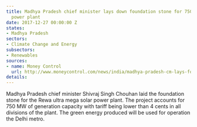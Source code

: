 ```yaml
---
title: Madhya Pradesh chief minister lays down foundation stone for 750 MW Rewa solar
  power plant
date: 2017-12-27 00:00:00 Z
states:
- Madhya Pradesh
sectors:
- Climate Change and Energy
subsectors:
- Renewables
sources:
- name: Money Control
  url: http://www.moneycontrol.com/news/india/madhya-pradesh-cm-lays-foundation-for-worlds-largest-solar-power-plant-2467601.html
details: 
---
```


Madhya Pradesh chief minister Shivraj Singh Chouhan laid the foundation stone for the Rewa ultra mega solar power plant. The project accounts for 750 MW of generation capacity with tariff being lower than 4 cents in all divisions of the plant. The green energy produced will be used for operation the Delhi metro. 
